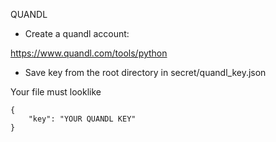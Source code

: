 QUANDL

* Create a quandl account:

https://www.quandl.com/tools/python

* Save key from the root directory in secret/quandl_key.json

Your file must looklike
```
{
    "key": "YOUR QUANDL KEY"
}
```
